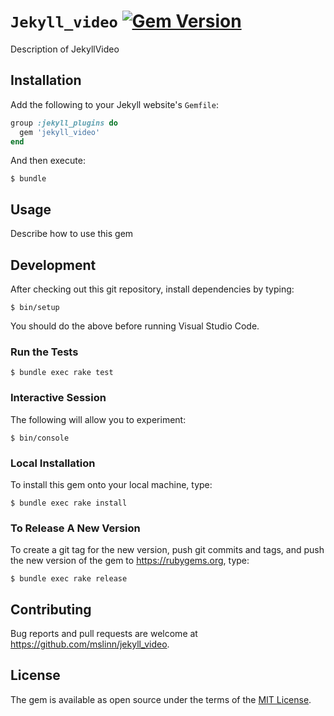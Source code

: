 # `Jekyll_video` [![Gem Version](https://badge.fury.io/rb/jekyll_video.svg)](https://badge.fury.io/rb/jekyll_video)

Description of JekyllVideo


## Installation

Add the following to your Jekyll website's `Gemfile`:

```ruby
group :jekyll_plugins do
  gem 'jekyll_video'
end
```

And then execute:

```shell
$ bundle
```


## Usage

Describe how to use this gem


## Development

After checking out this git repository, install dependencies by typing:

```shell
$ bin/setup
```

You should do the above before running Visual Studio Code.


### Run the Tests

```shell
$ bundle exec rake test
```


### Interactive Session

The following will allow you to experiment:

```shell
$ bin/console
```


### Local Installation

To install this gem onto your local machine, type:

```shell
$ bundle exec rake install
```


### To Release A New Version

To create a git tag for the new version, push git commits and tags,
and push the new version of the gem to https://rubygems.org, type:

```shell
$ bundle exec rake release
```


## Contributing

Bug reports and pull requests are welcome at https://github.com/mslinn/jekyll_video.


## License

The gem is available as open source under the terms of the [MIT License](https://opensource.org/licenses/MIT).
